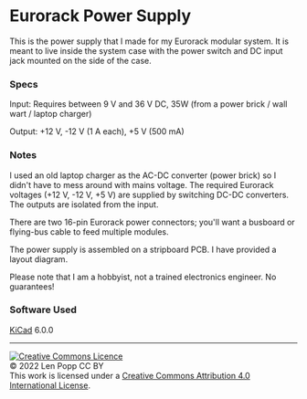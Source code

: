 # Eurorack Power Supply

This is the power supply that I made for my Eurorack modular system. It is meant to live inside the system case with the power switch and DC input jack mounted on the side of the case.

### Specs

Input: Requires between 9 V and 36 V DC, 35W (from a power brick / wall wart / laptop charger)

Output: +12 V, -12 V (1 A each), +5 V (500 mA)

### Notes

I used an old laptop charger as the AC-DC converter (power brick) so I didn't have to mess around with mains voltage. The required Eurorack voltages (+12 V, -12 V, +5 V) are supplied by switching DC-DC converters. The outputs are isolated from the input.

There are two 16-pin Eurorack power connectors; you'll want a busboard or flying-bus cable to feed multiple modules.

The power supply is assembled on a stripboard PCB. I have provided a layout diagram.

Please note that I am a hobbyist, not a trained electronics engineer. No guarantees!

### Software Used

[KiCad](https://www.kicad.org/) 6.0.0

<hr /><a rel="license" href="http://creativecommons.org/licenses/by/4.0/"><img alt="Creative Commons Licence" style="border-width:0;" src="https://i.creativecommons.org/l/by/4.0/88x31.png" /></a><br />© 2022 Len Popp CC BY<br />This work is licensed under a <a rel="license" href="http://creativecommons.org/licenses/by/4.0/">Creative Commons Attribution 4.0 International License</a>.